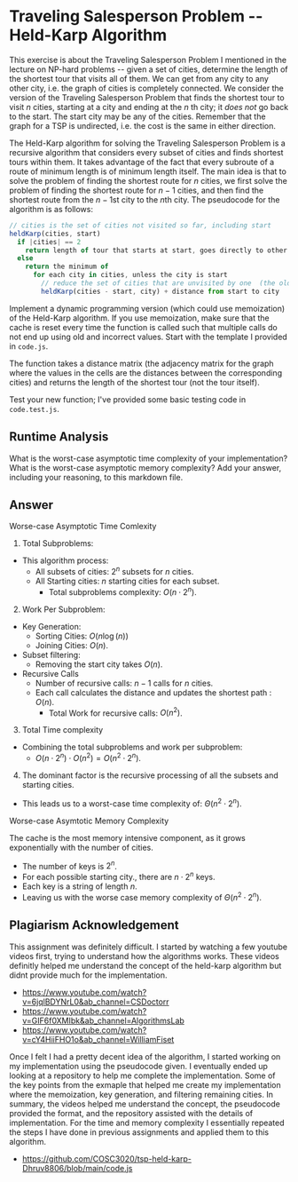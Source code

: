 # Traveling Salesperson Problem -- Held-Karp Algorithm

This exercise is about the Traveling Salesperson Problem I mentioned in the
lecture on NP-hard problems -- given a set of cities, determine the length of
the shortest tour that visits all of them. We can get from any city to any other
city, i.e. the graph of cities is completely connected. We consider the version
of the Traveling Salesperson Problem that finds the shortest tour to visit $n$
cities, starting at a city and ending at the $n$ th city; it *does not* go
back to the start. The start city may be any of the cities. Remember that the
graph for a TSP is undirected, i.e. the cost is the same in either direction.

The Held-Karp algorithm for solving the Traveling Salesperson Problem is a
recursive algorithm that considers every subset of cities and finds shortest
tours within them. It takes advantage of the fact that every subroute of a route
of minimum length is of minimum length itself. The main idea is that to solve
the problem of finding the shortest route for $n$ cities, we first solve the
problem of finding the shortest route for $n-1$ cities, and then find the
shortest route from the $n-1$st city to the $n$th city. The pseudocode for the
algorithm is as follows:

```javascript
// cities is the set of cities not visited so far, including start
heldKarp(cities, start)
  if |cities| == 2
    return length of tour that starts at start, goes directly to other city in cities
  else
    return the minimum of
      for each city in cities, unless the city is start
        // reduce the set of cities that are unvisited by one  (the old start), set the new start, add on the distance from old start to new start
        heldKarp(cities - start, city) + distance from start to city
```

Implement a dynamic programming version (which could use memoization) of the
Held-Karp algorithm. If you use memoization, make sure that the cache is reset
every time the function is called such that multiple calls do not end up using
old and incorrect values. Start with the template I provided in `code.js`.

The function takes a distance matrix (the adjacency matrix for the graph where
the values in the cells are the distances between the corresponding cities) and
returns the length of the shortest tour (not the tour itself).

Test your new function; I've provided some basic testing code in `code.test.js`.

## Runtime Analysis

What is the worst-case asymptotic time complexity of your implementation? What
is the worst-case asymptotic memory complexity? Add your answer, including your
reasoning, to this markdown file.

## Answer 
Worse-case Asymptotic Time Comlexity
1. Total Subproblems:
- This algorithm process:
  -  All subsets of cities: $2^{n}$ subsets for $n$ cities.
  -  All Starting cities: $n$ starting cities for each subset.
     - Total subproblems complexity: $O(n \cdot 2^{n})$.
2. Work Per Subproblem:
- Key Generation:
  - Sorting Cities: $O(n\log(n))$
  - Joining Cities: $O(n)$.
- Subset filtering:
  - Removing the start city takes $O(n)$.
- Recursive Calls
  - Number of recursive calls: $n - 1$ calls for $n$ cities.
  - Each call calculates the distance and updates the shortest path : $O(n)$.
    - Total Work for recursive calls: $O(n^{2})$.
3. Total Time complexity
- Combining the total subproblems and work per subproblem:
  - $O(n \cdot 2^{n}) \cdot O(n^{2}) = O(n^{2} \cdot 2^{n})$.
4. The dominant factor is the recursive processing of all the subsets and starting cities.
- This leads us to a worst-case time complexity of: $\Theta(n^{2} \cdot 2^{n})$.

Worse-case Asymtotic Memory Complexity 

The cache is the most memory intensive component, as it grows exponentially with the number of cities. 
- The number of keys is $2^{n}$.
- For each possible starting city., there are $n \cdot 2^{n}$ keys.
- Each key is a string of length $n$.
- Leaving us with the worse case memory complexity of $\Theta(n^{2} \cdot 2^{n})$. 

## Plagiarism Acknowledgement 
This assignment was definitely difficult. I started by watching a few youtube videos first, trying to understand how the algorithms works. These videos definitly helped me understand the concept of the held-karp algorithm but didnt provide much for the implementation. 

- https://www.youtube.com/watch?v=6jqlBDYNrL0&ab_channel=CSDoctorr
- https://www.youtube.com/watch?v=GIF6f0XMIbk&ab_channel=AlgorithmsLab
- https://www.youtube.com/watch?v=cY4HiiFHO1o&ab_channel=WilliamFiset

Once I felt I had a pretty decent idea of the algorithm, I started working on my implementation using the pseudocode given. I 
eventually ended up looking at a repository to help me complete the implementation. Some of the key points from the exmaple that helped me create my implementation where the memoization, key generation, and filtering remaining cities.
In summary, the videos helped me understand the concept, the pseudocode provided the format, and the repository assisted with the details of implementation. For the time and memory complexity I essentially repeated the steps I have done in previous assignments and applied them to this algorithm. 

- https://github.com/COSC3020/tsp-held-karp-Dhruv8806/blob/main/code.js




